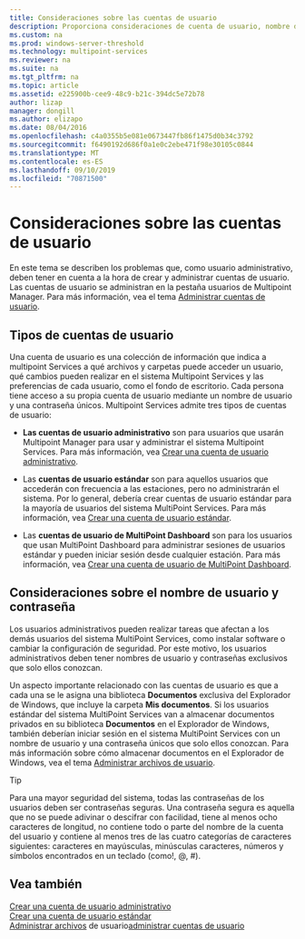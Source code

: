 ```yaml
---
title: Consideraciones sobre las cuentas de usuario
description: Proporciona consideraciones de cuenta de usuario, nombre de usuario y contraseña para Multipoint Services
ms.custom: na
ms.prod: windows-server-threshold
ms.technology: multipoint-services
ms.reviewer: na
ms.suite: na
ms.tgt_pltfrm: na
ms.topic: article
ms.assetid: e225900b-cee9-48c9-b21c-394dc5e72b78
author: lizap
manager: dongill
ms.author: elizapo
ms.date: 08/04/2016
ms.openlocfilehash: c4a0355b5e081e0673447fb86f1475d0b34c3792
ms.sourcegitcommit: f6490192d686f0a1e0c2ebe471f98e30105c0844
ms.translationtype: MT
ms.contentlocale: es-ES
ms.lasthandoff: 09/10/2019
ms.locfileid: "70871500"
---
```

# <a name="user-account-considerations"></a>Consideraciones sobre las cuentas de usuario
En este tema se describen los problemas que, como usuario administrativo, deben tener en cuenta a la hora de crear y administrar cuentas de usuario. Las cuentas de usuario se administran en la pestaña usuarios de Multipoint Manager. Para más información, vea el tema [Administrar cuentas de usuario](Manage-User-Accounts.md).  
  
## <a name="user-account-types"></a>Tipos de cuentas de usuario  
Una cuenta de usuario es una colección de información que indica a multipoint Services a qué archivos y carpetas puede acceder un usuario, qué cambios pueden realizar en el sistema Multipoint Services y las preferencias de cada usuario, como el fondo de escritorio. Cada persona tiene acceso a su propia cuenta de usuario mediante un nombre de usuario y una contraseña únicos. Multipoint Services admite tres tipos de cuentas de usuario:  
  
-   **Las cuentas de usuario administrativo** son para usuarios que usarán Multipoint Manager para usar y administrar el sistema Multipoint Services. Para más información, vea [Crear una cuenta de usuario administrativo](Create-an-Administrative-User-Account.md).  
  
-   Las **cuentas de usuario estándar** son para aquellos usuarios que accederán con frecuencia a las estaciones, pero no administrarán el sistema. Por lo general, debería crear cuentas de usuario estándar para la mayoría de usuarios del sistema MultiPoint Services. Para más información, vea [Crear una cuenta de usuario estándar](Create-a-Standard-User-Account.md).  
  
-   Las **cuentas de usuario de MultiPoint Dashboard** son para los usuarios que usan MultiPoint Dashboard para administrar sesiones de usuarios estándar y pueden iniciar sesión desde cualquier estación. Para más información, vea [Crear una cuenta de usuario de MultiPoint Dashboard](Create-a-MultiPoint-Dashboard-User-Account.md).  
  
## <a name="user-name-and-password-considerations"></a>Consideraciones sobre el nombre de usuario y contraseña  
Los usuarios administrativos pueden realizar tareas que afectan a los demás usuarios del sistema MultiPoint Services, como instalar software o cambiar la configuración de seguridad. Por este motivo, los usuarios administrativos deben tener nombres de usuario y contraseñas exclusivos que solo ellos conozcan.  
  
Un aspecto importante relacionado con las cuentas de usuario es que a cada una se le asigna una biblioteca **Documentos** exclusiva del Explorador de Windows, que incluye la carpeta **Mis documentos**. Si los usuarios estándar del sistema MultiPoint Services van a almacenar documentos privados en su biblioteca **Documentos** en el Explorador de Windows, también deberían iniciar sesión en el sistema MultiPoint Services con un nombre de usuario y una contraseña únicos que solo ellos conozcan. Para más información sobre cómo almacenar documentos en el Explorador de Windows, vea el tema [Administrar archivos de usuario](Manage-User-Files.md).  
  
> [!TIP]  
> Para una mayor seguridad del sistema, todas las contraseñas de los usuarios deben ser contraseñas seguras. Una contraseña segura es aquella que no se puede adivinar o descifrar con facilidad, tiene al menos ocho caracteres de longitud, no contiene todo o parte del nombre de la cuenta del usuario y contiene al menos tres de las cuatro categorías de caracteres siguientes: caracteres en mayúsculas, minúsculas caracteres, números y símbolos encontrados en un teclado (como!, @, #).  
  
## <a name="see-also"></a>Vea también  
[Crear una cuenta de usuario administrativo](Create-an-Administrative-User-Account.md)  
[Crear una cuenta de usuario estándar](Create-a-Standard-User-Account.md)  
[Administrar archivos](Manage-User-Files.md)
de usuario[administrar cuentas de usuario](Manage-User-Accounts.md)